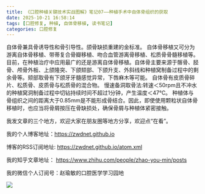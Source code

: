 ```yaml
---
title: 《口腔种植关键技术实战图解》笔记07——种植手术中自体骨组织的获取
date: 2025-10-21 16:58:14
tags: [口腔修复, 种植, 自体骨移植, 读书笔记]
categories: 口腔修复
---
```

自体骨兼具骨诱导性和骨引导性。颌骨缺损重建的金标准。
自体骨移植又可分为游离自体骨移植、带蒂复合骨瓣移植、吻合血管游离骨移植、松质骨骨髓移植等。
目前，在种植治疗中应用最广的还是游离自体骨移植。自体骨主要来源于髂骨、胫骨、颅骨外板、上颌隆突、下颌颏部、下颌升支、外斜线和种植窝制备过程中的剩余骨等。颏部取骨有下颌牙牙髓感觉异常，下唇麻木等可能。
自体骨有皮质骨碎片、松质骨、皮质骨与松质骨的混合物。
慢速备洞取骨法:转速＜50rpm且不冲水的种植窝洞制备过程中切钻持续时间不超过1分钟，产生温度＜47℃。
种植体与骨组织之间的距离大于0.85mm是不能形成骨结合。因此，即使使用颗粒状自体骨移植时，也应当将骨屑按压在骨缺损处，确保骨屑与种植体紧密接触。




我发文章的三个地方，欢迎大家在朋友圈等地方分享，欢迎点“在看”。

我的个人博客地址：https://zwdnet.github.io

博客的RSS订阅地址: https://zwdnet.github.io/atom.xml

我的知乎文章地址： https://www.zhihu.com/people/zhao-you-min/posts

我的微信个人订阅号：赵瑜敏的口腔医学学习园地

![](https://zymblog-1258069789.cos.ap-chengdu.myqcloud.com/other/wx.jpg)

